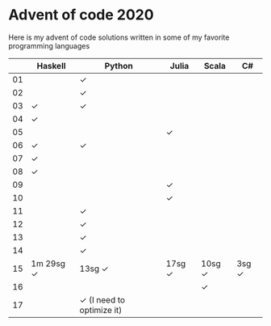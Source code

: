 # Advent of code 2020

Here is my advent of code solutions written in some of my favorite programming languages


|        | Haskell  | Python   | Julia  | Scala | C#    |
| -      | -        | -        | -      |  -    | -     |
| 01     |          | ✓        |        |       |       |
| 02     |          | ✓        |        |       |       |
| 03     | ✓        | ✓        |        |       |       |
| 04     | ✓        |          |        |       |       |
| 05     |          |          | ✓      |       |       |
| 06     | ✓        | ✓        |        |       |       |
| 07     | ✓        |          |        |       |       |
| 08     | ✓        |          |        |       |       |
| 09     |          |          | ✓      |       |       |
| 10     |          |          | ✓      |       |       |
| 11     |          | ✓        |        |       |       |
| 12     |          | ✓        |        |       |       |
| 13     |          | ✓        |        |       |       |
| 14     |          | ✓        |        |       |       |
| 15     | 1m 29sg ✓| 13sg ✓   | 17sg ✓ | 10sg ✓| 3sg ✓ |
| 16     |          |          |        | ✓     |       |
| 17     |          | ✓ (I need to optimize it) |        |       |       |
